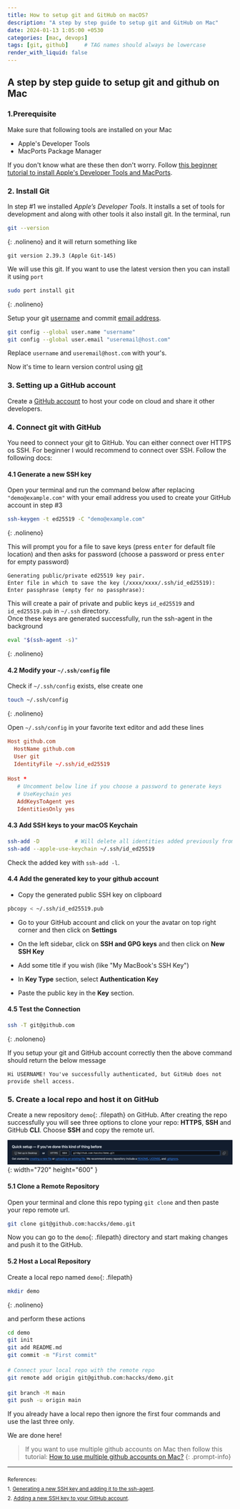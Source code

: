 ```yaml
---
title: How to setup git and GitHub on macOS?
description: "A step by step guide to setup git and GitHub on Mac"
date: 2024-01-13 1:05:00 +0530
categories: [mac, devops]
tags: [git, github]     # TAG names should always be lowercase
render_with_liquid: false
---
```


## A step by step guide to setup git and github on Mac

### 1.Prerequisite

Make sure that following tools are installed on your Mac

+ Apple's Developer Tools
+ MacPorts Package Manager

If you don't know what are these then don't worry. Follow [this beginner tutorial to  install Apple's Developer Tools and MacPorts](https://www.haccks.com/posts/macports-install-and-usage/).

### 2. Install Git

In step #1 we installed *Apple’s Developer Tools*. It installs a set of tools for development and along with other tools it also install git. In the terminal, run 

```bash
git --version
```
{: .nolineno}
and it will return something like  

```
git version 2.39.3 (Apple Git-145)
```

We will use this git. If you want to use the latest version then you can install it using `port`  

```bash
sudo port install git
```
{: .nolineno}

Setup your git [username](https://docs.github.com/en/get-started/getting-started-with-git/setting-your-username-in-git) and commit [email address](https://docs.github.com/en/account-and-profile/setting-up-and-managing-your-personal-account-on-github/managing-email-preferences/setting-your-commit-email-address).

```bash
git config --global user.name "username"
git config --global user.email "useremail@host.com"
```

Replace `username` and `useremail@host.com` with your's.

Now it's time to learn version control using [git](https://rogerdudler.github.io/git-guide/)

### 3. Setting up a GitHub account

Create a [GitHub account](https://github.com/) to host your code on cloud and share it other developers.  

### 4. Connect git with GitHub

You need to connect your git to GitHub. You can either connect over HTTPS os SSH. For beginner I would recommend to connect over SSH. Follow the following docs:  

#### 4.1 Generate a new SSH key

Open your terminal and run the command below after replacing `"demo@example.com"` with your email address you used to create your GitHub account in step #3

```bash
ssh-keygen -t ed25519 -C "demo@example.com"
```
{: .nolineno}

This will prompt you for a file to save keys (press <kbd>enter</kbd> for default file location) and then asks for password (choose a password or press <kbd>enter</kbd> for empty password) 

```
Generating public/private ed25519 key pair.
Enter file in which to save the key (/xxxx/xxxx/.ssh/id_ed25519): 
Enter passphrase (empty for no passphrase): 
```

This will create a pair of private and public keys `id_ed25519` and `id_ed25519.pub` in `~/.ssh` directory.  
Once these keys are generated successfully, run the ssh-agent in the background  

```bash
eval "$(ssh-agent -s)"
```
{: .nolineno}

#### 4.2 Modify your `~/.ssh/config` file

Check if `~/.ssh/config` exists, else create one

```bash
touch ~/.ssh/config
```
{: .nolineno}

Open `~/.ssh/config` in your favorite text editor and add these lines

```conf
Host github.com
  HostName github.com
  User git
  IdentityFile ~/.ssh/id_ed25519

Host *
   # Uncomment below line if you choose a password to generate keys
   # UseKeychain yes
   AddKeysToAgent yes
   IdentitiesOnly yes
```

#### 4.3 Add SSH keys to your macOS Keychain

```bash
ssh-add -D           # Will delete all identities added previously from the ssh agent
ssh-add --apple-use-keychain ~/.ssh/id_ed25519
```

Check the added key with `ssh-add -l`.

#### 4.4 Add the generated key to your github account

+ Copy the generated public SSH key on clipboard

```bash
pbcopy < ~/.ssh/id_ed25519.pub
```

+ Go to your GitHub account and click on your the avatar on top right corner and then click on **Settings**

+ On the left sidebar, click on **SSH and GPG keys** and then click on **New SSH Key**

+ Add some title if you wish (like "My MacBook's SSH Key")

+ In **Key Type** section, select **Authentication Key**

+ Paste the public key in the **Key** section.

#### 4.5 Test the Connection

```bash
ssh -T git@github.com
```
{: .noloneno}

If you setup your git and GitHub account correctly then the above command should return the below message 

```
Hi USERNAME! You've successfully authenticated, but GitHub does not provide shell access.
```

### 5. Create a local repo and host it on GitHub

Create a new repository `demo`{: .filepath} on GitHub. After creating the repo successfully you will see three options to clone your repo: **HTTPS**, **SSH** and GitHub **CLI**. Choose **SSH** and copy the remote url.

![img](assets/img/media/git-setup/repo-clone.png){: width="720" height="600" }

<!-- If you already have an existing repo then click on the repo and then click on **<>Code** and choose SSH

[!img]() -->

#### 5.1 Clone a Remote Repository

Open your terminal and clone this repo typing `git clone` and then paste your repo remote url. 

```bash
git clone git@github.com:haccks/demo.git
```

Now you can go to the `demo`{: .filepath} directory and start making changes and push it to the GitHub.

#### 5.2 Host a Local Repository

Create a local repo named `demo`{: .filepath}   

```bash
mkdir demo
```
{: .nolineno}

and perform these actions

```bash
cd demo
git init
git add README.md
git commit -m "First commit"

# Connect your local repo with the remote repo
git remote add origin git@github.com:haccks/demo.git

git branch -M main
git push -u origin main
```

If you already have a local repo then ignore the first four commands and use the last three only.

We are done here!

>If you want to use multiple github accounts on Mac then follow this tutorial: [How to use multiple github accounts on Mac?](https://www.haccks.com/posts/github-multi-ssh-key/)
{: .prompt-info}

------------------------
<sub>References:</sub>  
<sub>1. [Generating a new SSH key and adding it to the ssh-agent](https://docs.github.com/en/authentication/connecting-to-github-with-ssh/generating-a-new-ssh-key-and-adding-it-to-the-ssh-agent).
</sub>  
<sub>2. [Adding a new SSH key to your GitHub account](https://docs.github.com/en/authentication/connecting-to-github-with-ssh/adding-a-new-ssh-key-to-your-github-account).
</sub>
